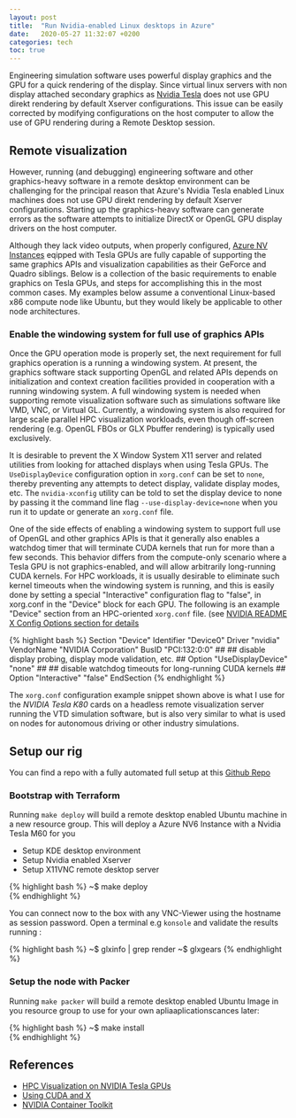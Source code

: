 ```yaml
---
layout: post
title:  "Run Nvidia-enabled Linux desktops in Azure"
date:   2020-05-27 11:32:07 +0200
categories: tech
toc: true
---
```

Engineering simulation software uses powerful display graphics and the GPU for a quick rendering of the display. Since virtual linux servers with non display attached secondary graphics as [Nvidia Tesla](https://en.wikipedia.org/wiki/Nvidia_Tesla) does not use GPU direkt rendering by default Xserver configurations. This issue can be easily corrected by modifying configurations on the host computer to allow the use of GPU rendering during a Remote Desktop session.

## Remote visualization
 However, running (and debugging) engineering software and other graphics-heavy software in a remote desktop environment can be challenging for the principal reason that Azure's Nvidia Tesla enabled Linux machines does not use GPU direkt rendering by default Xserver configurations. Starting up the graphics-heavy software can generate errors as the software attempts to initialize DirectX or OpenGL GPU display drivers on the host computer.

Although they lack video outputs, when properly configured, [Azure NV Instances](https://docs.microsoft.com/en-us/azure/virtual-machines/nv-series) eqipped with Tesla GPUs are fully capable of supporting the same graphics APIs and visualization capabilities as their GeForce and Quadro siblings. Below is a collection of the basic requirements to enable graphics on Tesla GPUs, and steps for accomplishing this in the most common cases. My examples below assume a conventional Linux-based x86 compute node like Ubuntu, but they would likely be applicable to other node architectures.

### Enable the windowing system for full use of graphics APIs

Once the GPU operation mode is properly set, the next requirement for full graphics operation is a running a windowing system. At present, the graphics software stack supporting OpenGL and related APIs depends on initialization and context creation facilities provided in cooperation with a running windowing system. A full windowing system is needed when supporting remote visualization software such as simulations software like VMD, VNC, or Virtual GL. Currently, a windowing system is also required for large scale parallel HPC visualization workloads, even though off-screen rendering (e.g. OpenGL FBOs or GLX Pbuffer rendering) is typically used exclusively.

It is desirable to prevent the X Window System X11 server and related utilities from looking for attached displays when using Tesla GPUs. The `UseDisplayDevice` configuration option in `xorg.conf` can be set to `none`, thereby preventing any attempts to detect display, validate display modes, etc. The `nvidia-xconfig` utility can be told to set the display device to none by passing it the command line flag `--use-display-device=none` when you run it to update or generate an `xorg.conf` file.

One of the side effects of enabling a windowing system to support full use of OpenGL and other graphics APIs is that it generally also enables a watchdog timer that will terminate CUDA kernels that run for more than a few seconds. This behavior differs from the compute-only scenario where a Tesla GPU is not graphics-enabled, and will allow arbitrarily long-running CUDA kernels. For HPC workloads, it is usually desirable to eliminate such kernel timeouts when the windowing system is running, and this is easily done by setting a special "Interactive" configuration flag to "false", in xorg.conf in the "Device" block for each GPU. The following is an example "Device" section from an HPC-oriented `xorg.conf` file. (see [ NVIDIA README X Config Options section for details](https://devblogs.nvidia.com/hpc-visualization-nvidia-tesla-gpus)

{% highlight bash %}
Section "Device"
    Identifier     "Device0"
    Driver         "nvidia"
    VendorName     "NVIDIA Corporation"
    BusID          "PCI:132:0:0"
    ##
    ## disable display probing, display mode validation, etc. 
    ##
    Option         "UseDisplayDevice" "none"
    ##
    ## disable watchdog timeouts for long-running CUDA kernels
    ##
    Option "Interactive" "false"
EndSection
{% endhighlight %}

The `xorg.conf` configuration example snippet shown above is what I use for the *NVIDIA Tesla K80* cards on a headless remote visualization server running the VTD simulation software, but is also very similar to what is used on nodes for autonomous driving or other industry simulations.

## Setup our rig
You can find a repo with a fully automated full setup at this [Github Repo](https://github.com/aheumaier/azure-nvidia-linux-desktop) 


### Bootstrap with Terraform

Running  `make deploy` will build a remote desktop enabled Ubuntu machine in a new resource group.
This will deploy a Azure NV6 Instance with a Nvidia Tesla M60 for you 
- Setup KDE desktop environment
- Setup Nvidia enabled Xserver
- Setup X11VNC remote desktop server


{% highlight bash %}
~$ make deploy  
{% endhighlight %}

You can connect now to the box with any VNC-Viewer using the hostname as session password.
Open a terminal e.g `konsole` and validate the results running : 

{% highlight bash %}
~$ glxinfo | grep render
~$ glxgears
{% endhighlight %}


### Setup the node with Packer

Running  `make packer` will build a remote desktop enabled Ubuntu Image in you resource group to use for your own apliaaplicationscances later:

{% highlight bash %}
~$ make install  
{% endhighlight %}

## References

- [HPC Visualization on NVIDIA Tesla GPUs](https://devblogs.nvidia.com/hpc-visualization-nvidia-tesla-gpus/)
- [Using CUDA and X](https://nvidia.custhelp.com/app/answers/detail/a_id/3029/~/using-cuda-and-x)
- [NVIDIA Container Toolkit](https://github.com/NVIDIA/nvidia-docker) 
